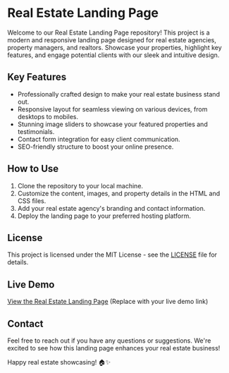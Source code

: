 # Real Estate Landing Page

Welcome to our Real Estate Landing Page repository! This project is a modern and responsive landing page designed for real estate agencies, property managers, and realtors. Showcase your properties, highlight key features, and engage potential clients with our sleek and intuitive design.

## Key Features

- Professionally crafted design to make your real estate business stand out.
- Responsive layout for seamless viewing on various devices, from desktops to mobiles.
- Stunning image sliders to showcase your featured properties and testimonials.
- Contact form integration for easy client communication.
- SEO-friendly structure to boost your online presence.

## How to Use

1. Clone the repository to your local machine.
2. Customize the content, images, and property details in the HTML and CSS files.
3. Add your real estate agency's branding and contact information.
4. Deploy the landing page to your preferred hosting platform.

## License

This project is licensed under the MIT License - see the [LICENSE](LICENSE) file for details.

## Live Demo

[View the Real Estate Landing Page](#) (Replace with your live demo link)

## Contact

Feel free to reach out if you have any questions or suggestions. We're excited to see how this landing page enhances your real estate business!

Happy real estate showcasing! 🏠✨
